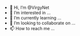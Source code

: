 - 👋 Hi, I’m @VirgyNet
- 👀 I’m interested in ...
- 🌱 I’m currently learning ...
- 💞️ I’m looking to collaborate on ...
- 📫 How to reach me ...

<!---
VirgyNet/VirgyNet is a ✨ special ✨ repository because its `README.md` (this file) appears on your GitHub profile.
You can click the Preview link to take a look at your changes.
--->
